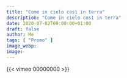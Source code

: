 ```yaml
---
title: "Come in cielo così in terra"
description: "Come in cielo così in terra"
date: 2020-07-02T09:00:00+01:00
draft: false
author: Me
tags: [ "Promo" ]
image_webp:
image:
---
```


{{< vimeo 00000000 >}}
